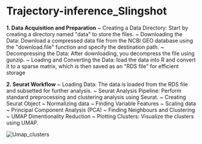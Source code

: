 # Trajectory-inference_Slingshot

**1. Data Acquisition and Preparation**
    ~ Creating a Data Directory:
      Start by creating a directory named "data" to store the files.
    ~ Downloading the Data:
      Download a compressed data file from the NCBI GEO database using the "download.file" function and specify the 
      destination path.
    ~ Decompressing the Data:
      After downloading, you decompress the file using gunzip.
    ~ Loading and Converting the Data:
      load the data into R and convert it to a sparse matrix, which is then saved as an "RDS file" for efficient storage

**2. Seurat Workflow**
    ~ Loading Data:
      The data is loaded from the RDS file and subsetted for further analysis.
    ~ Seurat Analysis Pipeline:
      Perform standard preprocessing and clustering analysis using Seurat.
    ~ Creating Seurat Object
    ~ Normalizing data
    ~ Finding Variable Features
    ~ Scaling data
    ~ Principal Component Analysis (PCA)
    ~ Finding Neighbours and Clustering
    ~ UMAP Dimentionality Reduction
    ~ Plotting Clusters:
      Visualize the clusters using UMAP.

  ![Umap_clusters](https://github.com/Divya090597/Trajectory-inference_Slingshot/assets/156469276/aa594455-2359-484f-ad75-c76681d23c3e)





